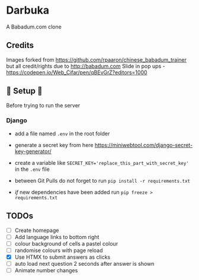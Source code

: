# Darbuka 
A Babadum.com clone

## Credits
Images forked from https://github.com/rpaaron/chinese_babadum_trainer but all credit/rights due to http://babadum.com
Slide in pop ups - https://codepen.io/Web_Cifar/pen/qBEvGrZ?editors=1000


## 🔧 Setup 🔧

Before trying to run the server

### Django

- add a file named `.env` in the root folder
- generate a secret key from here https://miniwebtool.com/django-secret-key-generator/
- create a variable like `SECRET_KEY='replace_this_part_with_secret_key'` in the `.env` file
- between Git Pulls do not forget to run `pip install -r requirements.txt`

- *if* new dependencies have been added run `pip freeze > requirements.txt`

## TODOs
- [ ] Create homepage
- [ ] Add language links to bottom right
- [ ] colour background of cells a pastel colour
- [ ] randomise colours with page reload
- [x] Use HTMX to submit answers as clicks
- [ ] auto load next question 2 seconds after answer is shown
- [ ] Animate number changes